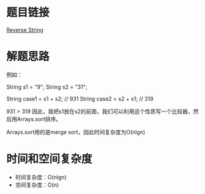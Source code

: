 # 题目链接

[Reverse String](https://leetcode.com/problems/largest-number/)

# 解题思路

例如：

String s1 = "9";
String s2 = "31";

String case1 =  s1 + s2; // 931
String case2 = s2 + s1; // 319

931 > 319 因此，我把s1放在s2的前面，我们可以利用这个性质写一个比较器，然后用Arrays.sort排序。

Arrays.sort用的是merge sort，因此时间复杂度为O(nlgn)

# 时间和空间复杂度

- 时间复杂度：O(nlgn)
- 空间复杂度：O(n)
